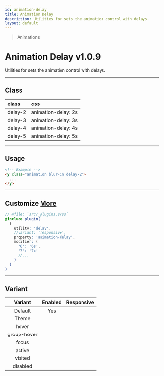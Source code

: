 ```yaml
---
id: animation-delay
title: Animation Delay
description: Utilities for sets the animation control with delays.
layout: default
---
```


> Animations

# Animation Delay <span class="ml-1 px-2 py-1 text-sm text-gray-600 bg-gray-300">v1.0.9</span>

Utilities for sets the animation control with delays.

---

## Class

| <span class="px-3 py-1 text-white bg-charcoal-100 rounded-full">class</span> | <span class="px-3 py-1 text-white bg-charcoal-100 rounded-full">css</span> |
|:--|:--|
| delay-2 | animation-delay: 2s |
| delay-3 | animation-delay: 3s |
| delay-4 | animation-delay: 4s |
| delay-5 | animation-delay: 5s |

---

## Usage

```html
<!-- Example -->
<y class="animation blur-in delay-2">
  ...
</y>
```

---

## Customize <a class="ml-1 px-2 py-1 text-sm text-gray-600 bg-gray-300" href="/plugin-api/">More</a>

```scss
// @file: `src/_plugins.scss`
@include plugin(
  (
    utility: 'delay',
    //variant: 'responsive',
    property: 'animation-delay',
    modifier: (
      '6': '6s',
      '7': '7s'
      //...
    )
  )
)
```

---

## Variant

| <span class="font-semibold underline">Variant</span> | <span class="font-semibold underline">Enabled</span> | <span class="font-semibold underline">Responsive</span> |
|:-:|:-:|:-:|
| Default | Yes | |
| Theme | | |
| hover| | |
| group-hover | | |
| focus | | |
| active | | |
| visited | | |
| disabled | | |